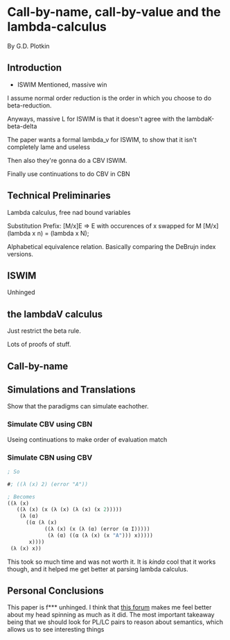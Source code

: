 # Call-by-name, call-by-value and the lambda-calculus

By G.D. Plotkin

## Introduction
- ISWIM Mentioned, massive win

I assume normal order reduction is the order in which you choose
to do beta-reduction.

Anyways, massive L for ISWIM is that it doesn't agree with the 
lambdaK-beta-delta

The paper wants a formal lambda_v for ISWIM, to show that it
isn't completely lame and useless

Then also they're gonna do a CBV ISWIM.

Finally use continuations to do CBV in CBN

## Technical Preliminaries
Lambda calculus, free nad bound variables

Substitution Prefix: [M/x]E => E with occurences of x swapped for M
[M/x]\(lambda x n) = (lambda x N);

Alphabetical equivalence relation. Basically comparing the DeBrujn
index versions.

## ISWIM

Unhinged

## the lambdaV calculus
Just restrict the beta rule.

Lots of proofs of stuff.


## Call-by-name

## Simulations and Translations
Show that the paradigms can simulate eachother.

### Simulate CBV using CBN
Useing continuations to make order of evaluation match

### Simulate CBN using CBV
```clojure
; So

#; ((λ (x) 2) (error "A"))

; Becomes
((λ (x)
   ((λ (x) (x (λ (x) (λ (x) (x 2)))))
    (λ (α)
      ((α (λ (x)
            ((λ (x) (x (λ (α) (error (α I)))))
             (λ (α) ((α (λ (x) (x "A"))) x)))))
       x))))
 (λ (x) x))
```

This took so much time and was not worth it. It is *kinda* cool
that it works though, and it helped me get better at parsing
lambda calculus.


## Personal Conclusions
This paper is f\*\*\* unhinged. I think that [this forum](http://lambda-the-ultimate.org/node/348) makes me feel better about my head
spinning as much as it did. The most important takeaway being
that we should look for PL/LC pairs to reason about semantics,
which allows us to see interesting things
